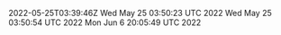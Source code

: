 2022-05-25T03:39:46Z
Wed May 25 03:50:23 UTC 2022
Wed May 25 03:50:54 UTC 2022
Mon Jun  6 20:05:49 UTC 2022
